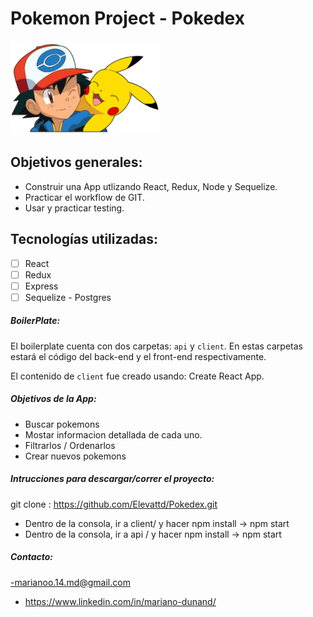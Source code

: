 # Pokemon Project - Pokedex

<p align="left">
  <img height="150" src="./pokemon.png" />
</p>

## Objetivos generales:

- Construir una App utlizando React, Redux, Node y Sequelize.
- Practicar el workflow de GIT.
- Usar y practicar testing.

## Tecnologías utilizadas:

- [ ] React
- [ ] Redux
- [ ] Express
- [ ] Sequelize - Postgres

##### BoilerPlate:

El boilerplate cuenta con dos carpetas: `api` y `client`. En estas carpetas estará el código del back-end y el front-end respectivamente.

El contenido de `client` fue creado usando: Create React App.

##### Objetivos de la App:

- Buscar pokemons
- Mostar informacion detallada de cada uno.
- Filtrarlos / Ordenarlos
- Crear nuevos pokemons

##### Intrucciones para descargar/correr el proyecto:

git clone : https://github.com/Elevattd/Pokedex.git

- Dentro de la consola, ir a client/ y hacer npm install -> npm start
- Dentro de la consola, ir a api / y hacer npm install -> npm start

##### Contacto:

-marianoo.14.md@gmail.com

- https://www.linkedin.com/in/mariano-dunand/
